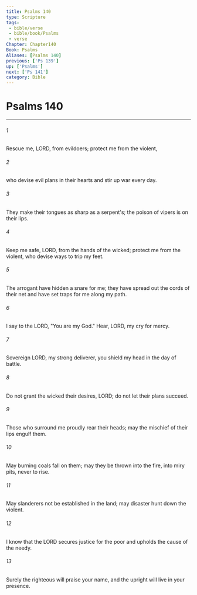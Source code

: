 ```yaml
---
title: Psalms 140
type: Scripture
tags:
 - bible/verse
 - bible/book/Psalms
 - verse
Chapter: Chapter140
Book: Psalms
Aliases: [Psalms 140]
previous: ['Ps 139']
up: ['Psalms']
next: ['Ps 141']
category: Bible
---
```

# Psalms 140

***


###### 1 
Rescue me, LORD, from evildoers; protect me from the violent, 

###### 2 
who devise evil plans in their hearts and stir up war every day. 

###### 3 
They make their tongues as sharp as a serpent's; the poison of vipers is on their lips. 

###### 4 
Keep me safe, LORD, from the hands of the wicked; protect me from the violent, who devise ways to trip my feet. 

###### 5 
The arrogant have hidden a snare for me; they have spread out the cords of their net and have set traps for me along my path. 

###### 6 
I say to the LORD, "You are my God." Hear, LORD, my cry for mercy. 

###### 7 
Sovereign LORD, my strong deliverer, you shield my head in the day of battle. 

###### 8 
Do not grant the wicked their desires, LORD; do not let their plans succeed. 

###### 9 
Those who surround me proudly rear their heads; may the mischief of their lips engulf them. 

###### 10 
May burning coals fall on them; may they be thrown into the fire, into miry pits, never to rise. 

###### 11 
May slanderers not be established in the land; may disaster hunt down the violent. 

###### 12 
I know that the LORD secures justice for the poor and upholds the cause of the needy. 

###### 13 
Surely the righteous will praise your name, and the upright will live in your presence. 
